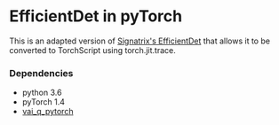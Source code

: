 # EfficientDet in pyTorch

This is an adapted version of [Signatrix's EfficientDet](https://github.com/signatrix/efficientdet) that allows it to be converted to TorchScript using torch.jit.trace.

### Dependencies
- python 3.6
- pyTorch 1.4
- [vai_q_pytorch](https://www.xilinx.com/html_docs/vitis_ai/1_4/pytorch.html#ssi1615792449211__section_l3s_wfj_cmb)
